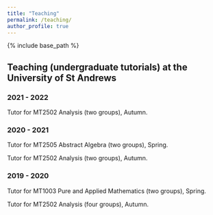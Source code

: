 ```yaml
---
title: "Teaching"
permalink: /teaching/
author_profile: true
---
```

{% include base_path %}



## Teaching (undergraduate tutorials) at the University of St Andrews

### 2021 - 2022
Tutor for MT2502 Analysis (two groups), Autumn.

### 2020 - 2021
Tutor for MT2505 Abstract Algebra (two groups), Spring.

Tutor for MT2502 Analysis (two groups), Autumn.

### 2019 - 2020
Tutor for MT1003 Pure and Applied Mathematics (two groups), Spring.

Tutor for MT2502 Analysis (four groups), Autumn.


